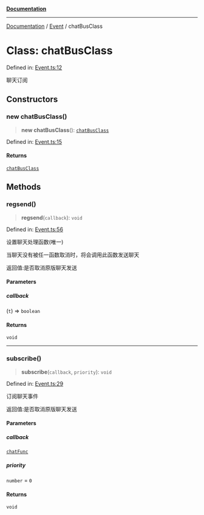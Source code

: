 [**Documentation**](../../../README.md)

***

[Documentation](../../../globals.md) / [Event](../README.md) / chatBusClass

# Class: chatBusClass

Defined in: [Event.ts:12](https://github.com/XiaoYangx666/SAPI-Pro/blob/f4b3a55bd14c42fce5d687eca57d1987c433a912/src/SAPI-Pro/Event.ts#L12)

聊天订阅

## Constructors

### new chatBusClass()

> **new chatBusClass**(): [`chatBusClass`](chatBusClass.md)

Defined in: [Event.ts:15](https://github.com/XiaoYangx666/SAPI-Pro/blob/f4b3a55bd14c42fce5d687eca57d1987c433a912/src/SAPI-Pro/Event.ts#L15)

#### Returns

[`chatBusClass`](chatBusClass.md)

## Methods

### regsend()

> **regsend**(`callback`): `void`

Defined in: [Event.ts:56](https://github.com/XiaoYangx666/SAPI-Pro/blob/f4b3a55bd14c42fce5d687eca57d1987c433a912/src/SAPI-Pro/Event.ts#L56)

设置聊天处理函数(唯一)

当聊天没有被任一函数取消时，将会调用此函数发送聊天

返回值:是否取消原版聊天发送

#### Parameters

##### callback

(`t`) => `boolean`

#### Returns

`void`

***

### subscribe()

> **subscribe**(`callback`, `priority`): `void`

Defined in: [Event.ts:29](https://github.com/XiaoYangx666/SAPI-Pro/blob/f4b3a55bd14c42fce5d687eca57d1987c433a912/src/SAPI-Pro/Event.ts#L29)

订阅聊天事件

返回值:是否取消原版聊天发送

#### Parameters

##### callback

[`chatFunc`](../type-aliases/chatFunc.md)

##### priority

`number` = `0`

#### Returns

`void`
